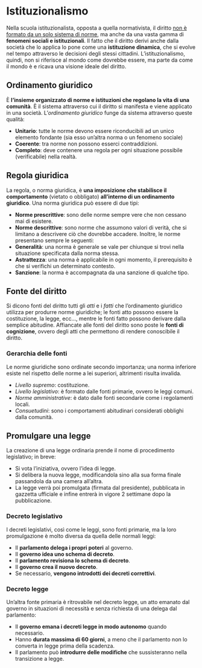 # Istituzionalismo
Nella scuola istituzionalista, opposta a quella normativista, il diritto <u>non è formato da un solo sistema di norme</u>, ma anche da una vasta gamma di **fenomeni sociali e istituzionali**.
Il fatto che il diritto derivi anche dalla società che lo applica lo pone come una **istituzione dinamica**, che si evolve nel tempo attraverso le decisioni degli stessi cittadini.
L’istituzionalismo, quindi, non si riferisce al mondo come dovrebbe essere, ma parte da come il mondo è e ricava una visione ideale del diritto.
## Ordinamento giuridico
È **l’insieme organizzato di norme e istituzioni che regolano la vita di una comunità**. È il sistema attraverso cui il diritto si manifesta e viene applicato in una società.
L’*ordinamento giuridico* funge da sistema attraverso queste qualità:
- **Unitario**: tutte le norme devono essere riconducibili ad un unico elemento fondante (sia esso un’altra norma o un fenomeno sociale)
- **Coerente**: tra norme non possono esserci contraddizioni.
- **Completo**: deve contenere una regola per ogni situazione possibile (verificabile) nella realtà.
## Regola giuridica
La regola, o norma giuridica, è **una imposizione che stabilisce il comportamento** (vietato o obbligato) **all’interno di un ordinamento giuridico**.
Una norma giuridica può essere di due tipi:
- **Norme prescrittive**: sono delle norme sempre vere che non cessano mai di esistere.
- **Norme descrittive**: sono norme che assumono valori di verità, che si limitano a descrivere ciò che dovrebbe accadere.
Inoltre, le norme presentano sempre le seguenti:
- **Generalità**: una norma è generale se vale per chiunque si trovi nella situazione specificata dalla norma stessa.
- **Astrattezza**: una norma è applicabile in ogni momento, il prerequisito è che si verifichi un determinato contesto.
- **Sanzione**: la norma è accompagnata da una sanzione di qualche tipo.
## Fonte del diritto
Si dicono fonti del diritto tutti gli *atti* e i *fatti* che l’ordinamento giuridico utilizza per produrre norme giuridiche; le fonti atto possono essere la costituzione, la legge, ecc…, mentre le fonti fatto possono derivare dalla semplice abitudine.
Affiancate alle fonti del diritto sono poste le **fonti di cognizione**, ovvero degli atti che permettono di rendere conoscibile il diritto.
### Gerarchia delle fonti
Le norme giuridiche sono ordinate secondo importanza; una norma inferiore esiste nel rispetto delle norme a lei superiori, altrimenti risulta invalida.
- *Livello supremo*: costituzione.
- *Livello legislativo*: è formato dalle fonti primarie, ovvero le leggi comuni.
- *Norme amministrative*: è dato dalle fonti secondarie come i regolamenti locali.
- *Consuetudini*: sono i comportamenti abitudinari considerati obblighi dalla comunità.
## Promulgare una legge
La creazione di una legge ordinaria prende il nome di procedimento legislativo; in breve:
- Si vota l’iniziativa, ovvero l’idea di legge.
- Si delibera la nuova legge, modificandola sino alla sua forma finale passandola da una camera all’altra.
- La legge verrà poi promulgata (firmata dal presidente), pubblicata in gazzetta ufficiale e infine entrerà in vigore 2 settimane dopo la pubblicazione.
### Decreto legislativo
I decreti legislativi, così come le leggi, sono fonti primarie, ma la loro promulgazione è molto diversa da quella delle normali leggi:
- Il **parlamento delega i propri poteri** al governo.
- Il **governo idea uno schema di decreto**.
- Il **parlamento revisiona lo schema di decreto**.
- Il **governo crea il nuovo decreto**.
- Se necessario, **vengono introdotti dei decreti correttivi**.
### Decreto legge
Un’altra fonte primaria è ritrovabile nel decreto legge, un atto emanato dal governo in situazioni di necessità e senza richiesta di una delega dal parlamento:
- Il **governo emana i decreti legge in modo autonomo** quando necessario.
- Hanno **durata massima di 60 giorni**, a meno che il parlamento non lo converta in legge prima della scadenza.
- Il parlamento può **introdurre delle modifiche** che sussisteranno nella transizione a legge.
